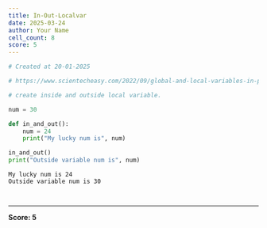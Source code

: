 ```yaml
---
title: In-Out-Localvar
date: 2025-03-24
author: Your Name
cell_count: 8
score: 5
---
```


```python
# Created at 20-01-2025
```


```python
# https://www.scientecheasy.com/2022/09/global-and-local-variables-in-python.html/
```


```python
# create inside and outside local variable.
```


```python
num = 30
```


```python
def in_and_out():
    num = 24
    print("My lucky num is", num)
```


```python
in_and_out()
print("Outside variable num is", num)
```

    My lucky num is 24
    Outside variable num is 30



```python

```


```python

```


---
**Score: 5**
